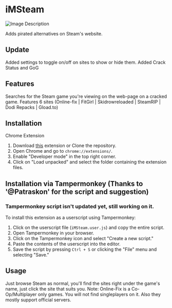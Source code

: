 # iMSteam

![Image Description](https://i.imgur.com/EsVJVeb.png)

Adds pirated alternatives on Steam's website. 

## Update
Added settings to toggle on/off on sites to show or hide them.
Added Crack Status and GoG

## Features
Searches for the Steam game you're viewing on the web-page on a cracked game. 
Features 6 sites (Online-fix | FitGirl | Skidrowreloaded | SteamRIP | Dodi Repacks | Gload.to)

## Installation
Chrome Extension
1. Download [this](https://github.com/iMAboud/iMSteam/raw/main/iMSteamV1.1.rar) extension or Clone the repository.
2. Open Chrome and go to `chrome://extensions/`.
3. Enable "Developer mode" in the top right corner.
4. Click on "Load unpacked" and select the folder containing the extension files.

## Installation via Tampermonkey (Thanks to '@Patraskon' for the script and suggestion)
### Tampermonkey script isn't updated yet, still working on it.

To install this extension as a userscript using Tampermonkey:

1. Click on the userscript file (`iMSteam.user.js`) and copy the entire script.
2. Open Tampermonkey in your browser.
3. Click on the Tampermonkey icon and select "Create a new script."
4. Paste the contents of the userscript into the editor.
5. Save the script by pressing `Ctrl + S` or clicking the "File" menu and selecting "Save."


## Usage

Just browse Steam as normal, you'll find the sites right under the game's name, just click the site that suits you. 
Note: Online-Fix is a Co-Op/Multiplayer only games. You will not find singleplayers on it. Also they mostly support official servers. 

